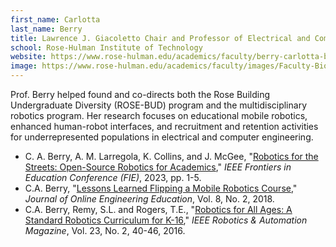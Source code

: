 ```yaml
---
first_name: Carlotta
last_name: Berry
title: Lawrence J. Giacoletto Chair and Professor of Electrical and Computer Engineering
school: Rose-Hulman Institute of Technology
website: https://www.rose-hulman.edu/academics/faculty/berry-carlotta-berry123.html
image: https://www.rose-hulman.edu/academics/faculty/images/Faculty-Bio-Headshots/Berry_Carlotta.jpg
---
```

Prof. Berry helped found and co-directs both the Rose Building Undergraduate Diversity (ROSE-BUD) program and the multidisciplinary robotics program. Her research focuses on educational mobile robotics, enhanced human-robot interfaces, and recruitment and retention activities for underrepresented populations in electrical and computer engineering.
* C. A. Berry, A. M. Larregola, K. Collins, and J. McGee, "[Robotics for the Streets: Open-Source Robotics for Academics](https://ieeexplore.ieee.org/document/10343348)," _IEEE Frontiers in Education Conference (FIE)_, 2023, pp. 1-5.
* C.A. Berry, "[Lessons Learned Flipping a Mobile Robotics Course](https://www.semanticscholar.org/paper/Lessons-Learned-Flipping-a-Mobile-Robotics-Course-Berry/27b5de878fbc5765b8cf8012891fe95c7726c44e)," _Journal of Online Engineering Education_, Vol. 8, No. 2, 2018.
* C.A. Berry, Remy, S.L. and Rogers, T.E., "[Robotics for All Ages: A Standard Robotics Curriculum for K-16](https://ieeexplore.ieee.org/abstract/document/7475491)," _IEEE Robotics & Automation Magazine_, Vol. 23, No. 2, 40-46, 2016.
